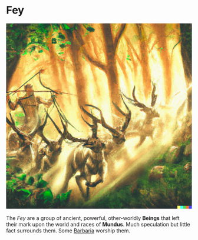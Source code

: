 # Fey

![The Wild Hunt](images/wild-hunt.png)

The *Fey* are a group of ancient, powerful, other-worldly **Beings** that left their mark upon the world and races of **Mundus**. Much speculation but little fact surrounds them. Some [Barbaria](barbaria.md) worship them.
